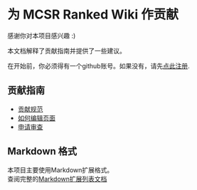 # 为 MCSR Ranked Wiki 作贡献

感谢你对本项目感兴趣 :)

本文档解释了贡献指南并提供了一些建议。

在开始前，你必须得有一个github账号。如果没有，请先[点此注册](https://github.com/signup).

## 贡献指南
- [贡献规范](./guidelines.md)
- [如何编辑页面](./pull_request.md)
- [申请审查](./review.md)

## Markdown 格式
本项目主要使用Markdown扩展格式。<br>
查阅完整的[Markdown扩展列表文档](https://vitepress.dev/guide/markdown)
